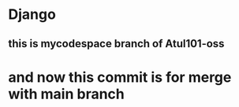 # Django
## this is mycodespace branch of Atul101-oss
# and now this commit is for merge with main branch
